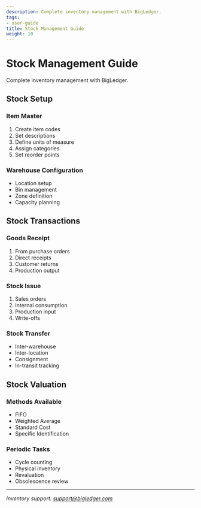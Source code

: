 ```yaml
---
description: Complete inventory management with BigLedger.
tags:
- user-guide
title: Stock Management Guide
weight: 10
---
```


# Stock Management Guide

Complete inventory management with BigLedger.

## Stock Setup

### Item Master
1. Create item codes
2. Set descriptions
3. Define units of measure
4. Assign categories
5. Set reorder points

### Warehouse Configuration
- Location setup
- Bin management
- Zone definition
- Capacity planning

## Stock Transactions

### Goods Receipt
1. From purchase orders
2. Direct receipts
3. Customer returns
4. Production output

### Stock Issue
1. Sales orders
2. Internal consumption
3. Production input
4. Write-offs

### Stock Transfer
- Inter-warehouse
- Inter-location
- Consignment
- In-transit tracking

## Stock Valuation

### Methods Available
- FIFO
- Weighted Average
- Standard Cost
- Specific Identification

### Periodic Tasks
- Cycle counting
- Physical inventory
- Revaluation
- Obsolescence review

---

*Inventory support: support@bigledger.com*